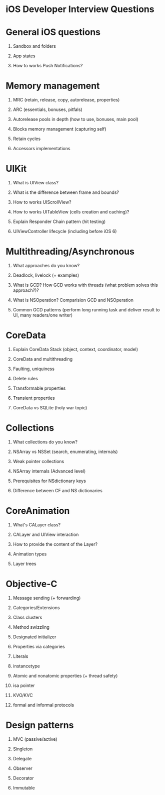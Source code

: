 # iOS Developer Interview Questions

# General iOS questions

1) Sandbox and folders

2) App states

3) How to works Push Notifications?


# Memory management

1) MRC (retain, release, copy, autorelease, properties)

2) ARC (essentials, bonuses, pitfals)

3) Autorelease pools in depth (how to use, bonuses, main pool)

4) Blocks memory management (capturing self)

5) Retain cycles

6) Accessors implementations


# UIKit

1) What is UIView class?

2) What is the difference between frame and bounds?

3) How to works UIScrollView?

4) How to works UITableView (cells creation and caching)?

5) Explain Responder Chain pattern (hit testing)

6) UIViewController lifecycle (including before iOS 6)


# Multithreading/Asynchronous 

1) What approaches do you know?

2) Deadlock, livelock (+ examples)

3) What is GCD? How GCD works with threads (what problem solves this approach?)?

4) What is NSOperation? Comparision GCD and NSOperation

5) Common GCD patterns (perform long running task and deliver result to UI, many readers/one writer)


# CoreData

1) Explain CoreData Stack (object, context, coordinator, model)

2) CoreData and multithreading

3) Faulting, uniquiness 

4) Delete rules

5) Transformable properties

6) Transient properties

7) CoreData vs SQLite (holy war topic)


# Collections

1) What collections do you know?

2) NSArray vs NSSet (search, enumerating, internals)

3) Weak pointer collections

4) NSArray internals (Advanced level)

5) Prerequisites for NSdictionary keys

6) Difference between CF and NS dictionaries 


# CoreAnimation

1) What's CALayer class?

2) CALayer and UIView interaction

3) How to provide the content of the Layer?

4) Animation types

5) Layer trees


# Objective-C

1) Message sending (+ forwarding)

2) Categories/Extensions

3) Class clusters

4) Method swizzling

5) Designated initializer

6) Properties via categories

7) Literals

8) instancetype

9) Atomic and nonatomic properties (+ thread safety)

10) isa pointer

11) KVO/KVC

12) formal and informal protocols


# Design patterns

1) MVC (passive/active)

2) Singleton

3) Delegate

4) Observer

5) Decorator

6) Immutable


